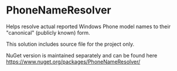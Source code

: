PhoneNameResolver
=================

Helps resolve actual reported Windows Phone model names to their "canonical" (publicly known) form.

This solution includes source file for the project only. 

NuGet version is maintained separately and can be found here https://www.nuget.org/packages/PhoneNameResolver/
